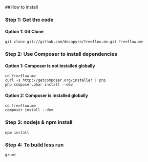 ##How to install
### Step 1: Get the code
#### Option 1: Git Clone

	git clone git://github.com/decapyre/freeflow.me.git freeflow.me

### Step 2: Use Composer to install dependencies
#### Option 1: Composer is not installed globally

    cd freeflow.me
	curl -s http://getcomposer.org/installer | php
	php composer.phar install --dev
#### Option 2: Composer is installed globally

    cd freeflow.me
	composer install --dev


### Step 3: nodejs & npm install
	npm install
	

### Step 4: To build less run
	grunt